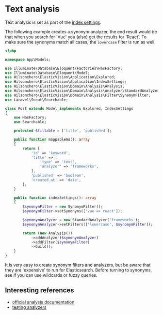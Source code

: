 # Text analysis

Text analysis is set as part of the [index settings](index-settings.md).

The following example creates a synonym analyzer, the end result would be that when you search for 'Vue' you (also) get the results for 'React'.
To make sure the synonyms match all cases, the `lowercase` filter is run as well.

```php
<?php

namespace App\Models;

use Illuminate\Database\Eloquent\Factories\HasFactory;
use Illuminate\Database\Eloquent\Model;
use Hilsonxhero\ElasticVision\Application\Explored;
use Hilsonxhero\ElasticVision\Application\IndexSettings;
use Hilsonxhero\ElasticVision\Domain\Analysis\Analysis;
use Hilsonxhero\ElasticVision\Domain\Analysis\Analyzer\StandardAnalyzer;
use Hilsonxhero\ElasticVision\Domain\Analysis\Filter\SynonymFilter;
use Laravel\Scout\Searchable;

class Post extends Model implements Explored, IndexSettings
{
    use HasFactory;
    use Searchable;

    protected $fillable = ['title', 'published'];

    public function mappableAs(): array
    {
        return [
            'id' => 'keyword',
            'title' => [
                'type' => 'text',
                'analyzer' => 'frameworks',
            ],
            'published' => 'boolean',
            'created_at' => 'date',
        ];
    }

    public function indexSettings(): array
    {
        $synonymFilter = new SynonymFilter();
        $synonymFilter->setSynonyms(['vue => react']);

        $synonymAnalyzer = new StandardAnalyzer('frameworks');
        $synonymAnalyzer->setFilters(['lowercase', $synonymFilter]);

        return (new Analysis())
            ->addAnalyzer($synonymAnalyzer)
            ->addFilter($synonymFilter)
            ->build();
    }
}
```

It is very easy to create synonym filters and analyzers, but be aware that they are 'expensive' to run for Elasticsearch.
Before turning to synonyms, see if you can use wildcards or fuzzy queries.

## Interesting references

- [official analysis documentation](https://www.elastic.co/guide/en/elasticsearch/reference/current/analysis.html)
- [testing analyzers](https://www.elastic.co/guide/en/elasticsearch/reference/current/test-analyzer.html)
